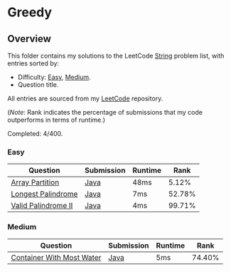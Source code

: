 # Greedy

## Overview
This folder contains my solutions to the LeetCode [String](https://leetcode.com/problem-list/greedy/) problem list,
with entries sorted by:
- Difficulty: [Easy](#easy), [Medium](#medium).
- Question title.

All entries are sourced from my [LeetCode](https://github.com/shumarb/leetcode) repository.

(*Note*: Rank indicates the percentage of submissions that my code outperforms in terms of runtime.)

Completed: 4/400.

### Easy
| Question                                                                              | Submission                                                                                     | Runtime | Rank   |
|---------------------------------------------------------------------------------------|------------------------------------------------------------------------------------------------|---------|--------|
| [Array Partition](https://leetcode.com/problems/array-partition/description/)         | [Java](https://github.com/shumarb/leetcode/blob/main/submissions/java/ArrayPartition.java)     | 48ms    | 5.12%  |
| [Longest Palindrome](https://leetcode.com/problems/longest-palindrome/description/)   | [Java](https://github.com/shumarb/leetcode/blob/main/submissions/java/LongestPalindrome.java)  | 7ms     | 52.78% |
| [Valid Palindrome II](https://leetcode.com/problems/valid-palindrome-ii/description/) | [Java](https://github.com/shumarb/leetcode/blob/main/submissions/java/ValidPalindromeTwo.java) | 4ms     | 99.71% |

### Medium
| Question                                                                                          | Submission                                                                                         | Runtime | Rank   |
|---------------------------------------------------------------------------------------------------|----------------------------------------------------------------------------------------------------|---------|--------|
| [Container With Most Water](https://leetcode.com/problems/container-with-most-water/description/) | [Java](https://github.com/shumarb/leetcode/blob/main/submissions/java/ContainerWithMostWater.java) | 5ms     | 74.40% |
